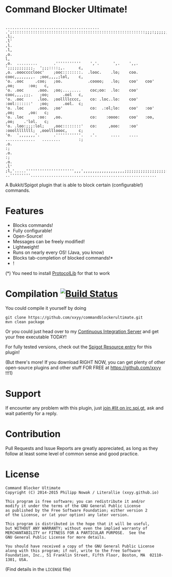 Command Blocker Ultimate!
======================

```
                                                         .........................................
.';::::::::::::::::::::::::::::::::::::::::::::::::::::::::::;;;:;;;;;;;;;;;;;;;;;;,,,,,,,,,,,:c,
.l;.                                                                                         .l'
,l.                                                                                          .l,
,o.                                                                                          l,
,o.  .........       .'''''''''''    ','.      ',.    ',,.   ';;;;;;;;;;;.  ';;;::::;,.      c,
,o. .ooocccclooc'    ;ooc::::::::.  .looc.    .lo;    coo.   cooc,,,,,,,,.  ;ooc,,,,;lol,    c,
'o. .ooc     .coo;   ;oo.           .coooo;   .lo;    coo'   coo'           ,oo;      :oo;   c,
'o. .ooc      .ooo.  ;oo;........    coc;oo:  .lo:    coo'   cooc,,,,;;;.   ;oo;      .ool   c,
'o. .ooc      .loo.  ;oollllcccc,    co: .loc..lo:    coo'   :ool:::::::'   ;oo;      .ool.  c;
'o. .loc      .ooo.  ;oo'            co:  .:ol;lo:    coo'   :oo'           ,oo;      ,oo:   c;
'o. .loc      :oo:   ,oo.            co:    :oooo:    coo'   :oo,           ,oo;    .'lol.   c;
'o. .loo:;;;:lol;    ,ooc::::::::'   co:     ,ooo:    :oo'   :ooollllllll;  ,ooollloooc,     c;
'o.  ',,,,,,,'.      .'''''''''''.   .'.      ....    ....   .............   ........        :;
.o.                                                                                          :;
.o.                                                                                          :;
.o.                                                                                         .l'
;l,'.....''''''''''''''''''''',,,',,,,,,,,,,,,,,,,,,;;;;;;;;;;;;;;;;;;:::::::::::::::::::::::;
..'''''''''.......................................................                                                   
```
A Bukkit/Spigot plugin that is able to block certain (configurable!) commands.

Features
========
 - Blocks commands!
 - Fully configurable!
 - Open-Source!
 - Messages can be freely modified!
 - Lightweight!
 - Runs on nearly every OS! (Java, you know)
 - Blocks tab-completion of blocked commands!*
 - !

(*) You need to install [ProtocolLib](http://dev.bukkit.org/bukkit-plugins/protocollib/) for that to work

Compilation [![Build Status](http://ci.nowak-at.net/job/public~cmdblkult/badge/icon)](http://ci.nowak-at.net/job/public~cmdblkult/)
===========
You could compile it yourself by doing
````
git clone https://github.com/xxyy/commandblockerultimate.git
mvn clean package
````

Or you could just head over to my [Continuous Integration Server](http://ci.nowak-at.net/job/public~cmdblkult/) and get your free executable TODAY!

For fully tested versions, check out the [Spigot Resource entry](http://www.spigotmc.org/resources/command-blocker-ultimate.296/) for this plugin!

(But there's more! If you download RIGHT NOW, you can get plenty of other open-source plugins and other stuff FOR FREE at https://github.com/xxyy !!!1)

Support
=======
If encounter any problem with this plugin, just [join #lit on irc.spi.gt](http://irc.spi.gt/iris/?channels=lit), ask and wait patiently for a reply.

Contribution
============
Pull Requests and Issue Reports are greatly appreciated, as long as they follow at least some level of common sense and good practice.

License
=======
````
Command Blocker Ultimate
Copyright (C) 2014-2015 Philipp Nowak / Literallie (xxyy.github.io)

This program is free software; you can redistribute it and/or
modify it under the terms of the GNU General Public License
as published by the Free Software Foundation; either version 2
of the License, or (at your option) any later version.

This program is distributed in the hope that it will be useful,
but WITHOUT ANY WARRANTY; without even the implied warranty of
MERCHANTABILITY or FITNESS FOR A PARTICULAR PURPOSE.  See the
GNU General Public License for more details.

You should have received a copy of the GNU General Public License
along with this program; if not, write to the Free Software
Foundation, Inc., 51 Franklin Street, Fifth Floor, Boston, MA  02110-1301, USA.
````
(Find details in the `LICENSE` file)
